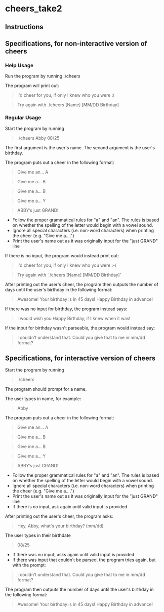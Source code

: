 # cheers_take2

## Instructions

## Specifications, for non-interactive version of cheers

### Help Usage

Run the program by running ./cheers

The program will print out:

> I'd cheer for you, if only I knew who you were :(

> Try again with ./cheers [Name] [MM/DD Birthday]


### Regular Usage

Start the program by running

>./cheers Abby 08/25

The first argument is the user's name. The second argument is the user's birthday.

The program puts out a cheer in the following format:

>Give me an... A

>Give me a... B

>Give me a... B

>Give me a... Y

>ABBY’s just GRAND!

* Follow the proper grammatical rules for "a" and "an". The rules is based on whether the spelling of the letter would begin with a vowel sound.
* Ignore all special characters (i.e. non-word characters) when printing the cheer (e.g. "Give me a....")
* Print the user's name out as it was originally input for the "just GRAND" line

If there is no input, the program would instead print out:

> I'd cheer for you, if only I knew who you were :-(

> Try again with './cheers [Name] [MM/DD Birthday]'

After printing out the user's cheer, the program then outputs the number of days until the user's birthday in the following format:

> Awesome!  Your birthday is in 45 days! Happy Birthday in advance!

If there was no input for birthday, the program instead says:

> I would wish you Happy Birthday, if I knew when it was!

If the input for birthday wasn't parseable, the program would instead say:

> I couldn't understand that. Could you give that to me in mm/dd format?

## Specifications, for interactive version of cheers

Start the program by running

> ./cheers

The program should prompt for a name.

The user types in name, for example:

> Abby

The program puts out a cheer in the following format:

> Give me an... A

> Give me a... B

> Give me a... B

> Give me a... Y

> ABBY’s just GRAND!

* Follow the proper grammatical rules for "a" and "an". The rules is based on whether the spelling of the letter would begin with a vowel sound.
* Ignore all special characters (i.e. non-word characters) when printing the cheer (e.g. "Give me a....")
* Print the user's name out as it was originally input for the "just GRAND" line
* If there is no input, ask again until valid input is provided

After printing out the user's cheer, the program asks:

>Hey, Abby, what's your birthday? (mm/dd)

The user types in their birthdate

> 08/25

* If there was no input, asks again until valid input is provided
* If there was input that couldn't be parsed, the program tries again, but with the prompt:

> I couldn't understand that. Could you give that to me in mm/dd format?

The program then outputs the number of days until the user's birthday in the following format:

> Awesome!  Your birthday is in 45 days! Happy Birthday in advance!
